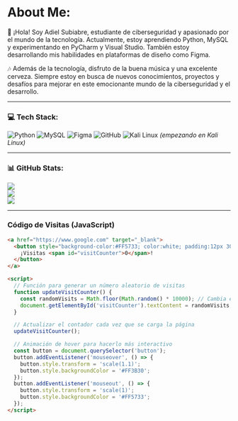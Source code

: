 # About Me:

👋 ¡Hola! Soy Adiel Subiabre, estudiante de ciberseguridad y apasionado por el mundo de la tecnología. Actualmente, estoy aprendiendo Python, MySQL y experimentando en PyCharm y Visual Studio. También estoy desarrollando mis habilidades en plataformas de diseño como Figma.

🎶 Además de la tecnología, disfruto de la buena música y una excelente cerveza. Siempre estoy en busca de nuevos conocimientos, proyectos y desafíos para mejorar en este emocionante mundo de la ciberseguridad y el desarrollo.

---

### 💻 Tech Stack:
![Python](https://img.shields.io/badge/python-3670A0?style=for-the-badge&logo=python&logoColor=ffdd54) 
![MySQL](https://img.shields.io/badge/mysql-4479A1.svg?style=for-the-badge&logo=mysql&logoColor=white) 
![Figma](https://img.shields.io/badge/figma-%23F24E1E.svg?style=for-the-badge&logo=figma&logoColor=white) 
![GitHub](https://img.shields.io/badge/github-%23121011.svg?style=for-the-badge&logo=github&logoColor=white) 
![Kali Linux](https://img.shields.io/badge/kali%20linux-557C94?style=for-the-badge&logo=kalilinux&logoColor=white) *(empezando en Kali Linux)*

---

### 📊 GitHub Stats:
![](https://github-readme-stats.vercel.app/api?username=XfoonkeeMoonkeeX&theme=dark&hide_border=false&include_all_commits=false&count_private=false)<br/> 
![](https://github-readme-streak-stats.herokuapp.com/?user=XfoonkeeMoonkeeX&theme=dark&hide_border=false)<br/> 
![](https://github-readme-stats.vercel.app/api/top-langs/?username=XfoonkeeMoonkeeX&theme=dark&hide_border=false&include_all_commits=false&count_private=false&layout=compact)

---

### Código de Visitas (JavaScript)
```html
<a href="https://www.google.com" target="_blank">
  <button style="background-color:#FF5733; color:white; padding:12px 30px; font-size:18px; border-radius:8px; box-shadow:0 4px 8px rgba(0, 0, 0, 0.3); cursor:pointer; transition: background-color 0.3s, transform 0.3s;">
    ¡Visitas <span id="visitCounter">0</span>!
  </button>
</a>

<script>
  // Función para generar un número aleatorio de visitas
  function updateVisitCounter() {
    const randomVisits = Math.floor(Math.random() * 10000); // Cambia el rango si prefieres un número más grande
    document.getElementById('visitCounter').textContent = randomVisits;
  }

  // Actualizar el contador cada vez que se carga la página
  updateVisitCounter();

  // Animación de hover para hacerlo más interactivo
  const button = document.querySelector('button');
  button.addEventListener('mouseover', () => {
    button.style.transform = 'scale(1.1)';
    button.style.backgroundColor = '#FF3B30';
  });
  button.addEventListener('mouseout', () => {
    button.style.transform = 'scale(1)';
    button.style.backgroundColor = '#FF5733';
  });
</script>
